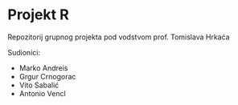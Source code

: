 # Projekt R

Repozitorij grupnog projekta pod vodstvom prof. Tomislava Hrkaća

Sudionici:

- Marko Andreis
- Grgur Crnogorac
- Vito Sabalić
- Antonio Vencl